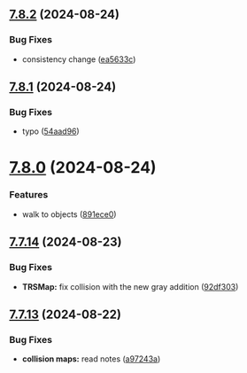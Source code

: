 ## [7.8.2](https://github.com/Torwent/SRL-T/compare/v7.8.1...v7.8.2) (2024-08-24)


### Bug Fixes

* consistency change ([ea5633c](https://github.com/Torwent/SRL-T/commit/ea5633ca5d77400421fa173f7b63ea79712fe26e))



## [7.8.1](https://github.com/Torwent/SRL-T/compare/v7.8.0...v7.8.1) (2024-08-24)


### Bug Fixes

* typo ([54aad96](https://github.com/Torwent/SRL-T/commit/54aad9643e814db3b563fbbb861f789825f40e4c))



# [7.8.0](https://github.com/Torwent/SRL-T/compare/v7.7.14...v7.8.0) (2024-08-24)


### Features

* walk to objects ([891ece0](https://github.com/Torwent/SRL-T/commit/891ece04d1c2a736db7ce9ebffe8cd021d13d7d2))



## [7.7.14](https://github.com/Torwent/SRL-T/compare/v7.7.13...v7.7.14) (2024-08-23)


### Bug Fixes

* **TRSMap:** fix collision with the new gray addition ([92df303](https://github.com/Torwent/SRL-T/commit/92df30319da546132bb2f8f874408592fdc7c2b3))



## [7.7.13](https://github.com/Torwent/SRL-T/compare/v7.7.12...v7.7.13) (2024-08-22)


### Bug Fixes

* **collision maps:** read notes ([a97243a](https://github.com/Torwent/SRL-T/commit/a97243a282f3fe8a2c7c31bd9dff14564db5b674))



